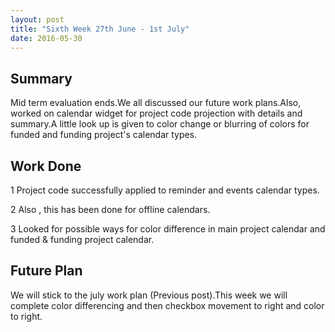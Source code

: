 ```yaml
---
layout: post
title: "Sixth Week 27th June - 1st July"
date: 2016-05-30
---
```


## Summary

Mid term evaluation ends.We all discussed our future work plans.Also, worked on calendar widget for project code projection with details and summary.A little look up is given to color change or blurring of colors for funded and funding project's calendar types.

## Work Done

1 Project code successfully applied to reminder and events calendar types.

2 Also , this has been done for offline calendars.

3 Looked for possible ways for color difference in main project calendar and funded & funding project calendar.

## Future Plan

We will stick to the july work plan (Previous post).This week we will complete color differencing and then checkbox movement to right and color to right.